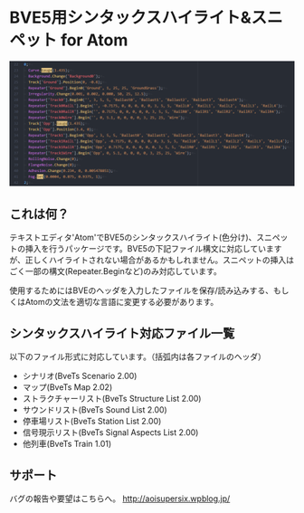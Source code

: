 # BVE5用シンタックスハイライト&スニペット for Atom

![syntaxhighlighting](https://github.com/aoisupersix/Atom_Bve5Package/blob/master/images/syntax.png)

## これは何？

テキストエディタ'Atom'でBVE5のシンタックスハイライト(色分け)、スニペットの挿入を行うパッケージです。BVE5の下記ファイル構文に対応していますが、正しくハイライトされない場合があるかもしれません。スニペットの挿入はごく一部の構文(Repeater.Beginなど)のみ対応しています。

使用するためにはBVEのヘッダを入力したファイルを保存/読み込みする、もしくはAtomの文法を適切な言語に変更する必要があります。

## シンタックスハイライト対応ファイル一覧

以下のファイル形式に対応しています。（括弧内は各ファイルのヘッダ）

- シナリオ(BveTs Scenario 2.00)
- マップ(BveTs Map 2.02)
- ストラクチャーリスト(BveTs Structure List 2.00)
- サウンドリスト(BveTs  Sound List 2.00)
- 停車場リスト(BveTs Station List 2.00)
- 信号現示リスト(BveTs Signal Aspects List 2.00)
- 他列車(BveTs Train 1.01)

## サポート

バグの報告や要望はこちらへ。
<http://aoisupersix.wpblog.jp/>
